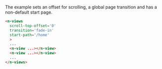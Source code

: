 
The example sets an offset for scrolling, a global page transition and has a non-default start page.

```html
<n-views 
  scroll-top-offset='0' 
  transition='fade-in' 
  start-path='/home' 
  >
  ...
  <n-view ...></n-view>
  <n-view ...></n-view>
  ...
</n-views>
```